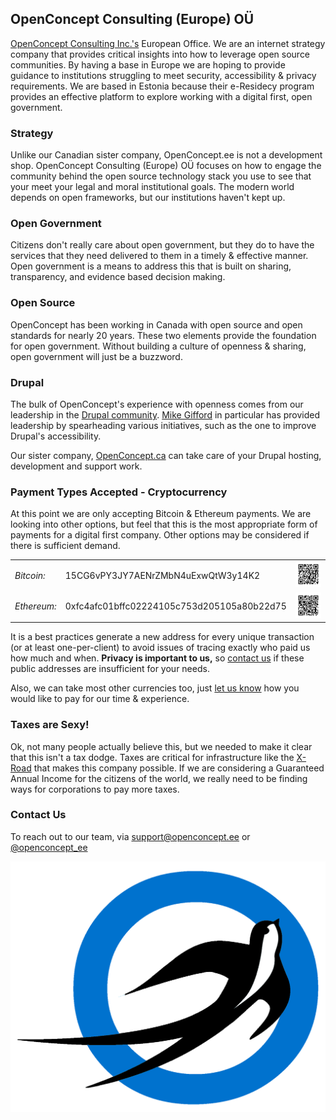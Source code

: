 ## OpenConcept Consulting (Europe) OÜ

[OpenConcept Consulting Inc.'s](https://openconcept.ca) European Office. We are an internet strategy company that provides critical insights into how to leverage open source communities. By having a base in Europe we are hoping to provide guidance to institutions struggling to meet security, accessibility & privacy requirements. We are based in Estonia because their e-Residecy program provides an effective platform to explore working with a digital first, open government. 

### Strategy

Unlike our Canadian sister company, OpenConcept.ee is not a development shop. OpenConcept Consulting (Europe) OÜ focuses on how to engage the community behind the open source technology stack you use to see that your meet your legal and moral institutional goals. The modern world depends on open frameworks, but our institutions haven't kept up. 

### Open Government

Citizens don't really care about open government, but they do to have the services that they need delivered to them in a timely & effective manner. Open government is a means to address this that is built on sharing, transparency, and evidence based decision making. 

### Open Source

OpenConcept has been working in Canada with open source and open standards for nearly 20 years. These two elements provide the foundation for open government. Without building a culture of openness & sharing, open government will just be a buzzword. 

### Drupal

The bulk of OpenConcept's experience with openness comes from our leadership in the [Drupal community](https://drupal.org). [Mike Gifford](https://www.drupal.org/u/mgifford) in particular has provided leadership by spearheading various initiatives, such as the one to improve Drupal's accessibility. 

Our sister company, [OpenConcept.ca](https://OpenConcept.ca) can take care of your Drupal hosting, development and support work. 

### Payment Types Accepted - Cryptocurrency 

At this point we are only accepting Bitcoin & Ethereum payments. We are looking into other options, but feel that this is the most appropriate form of payments for a digital first company. Other options may be considered if there is sufficient demand. 

<table>
  <tr>
    <td><em>Bitcoin:</em></td><td>15CG6vPY3JY7AENrZMbN4uExwQtW3y14K2</td><td><a href="/images/bitcoin-QR.png"><img src="/images/bitcoin-QR.png" alt="Bitcoin image" title="Click Bitcoin QR code to make image larger"></a></td>
  </tr><tr>
    <td><em>Ethereum:</em></td><td>0xfc4afc01bffc02224105c753d205105a80b22d75</td><td><a href="/images/ethereum-QR.png" title="Click Etherium QR code to make image larger"><img src="/images/ethereum-QR.png" alt="Etherium image"></a></td>
  </tr>
</table>

It is a best practices generate a new address for every unique transaction (or at least one-per-client) to avoid issues of tracing exactly who paid us how much and when. **Privacy is important to us,** so [contact us](mailto:support@openconcept.ee) if these public addresses are insufficient for your needs.

Also, we can take most other currencies too, just [let us know](mailto:support@openconcept.ee) how you would like to pay for our time & experience. 

### Taxes are Sexy!

Ok, not many people actually believe this, but we needed to make it clear that this isn't a tax dodge. Taxes are critical for infrastructure like the [X-Road](https://e-estonia.com/solutions/interoperability-services/x-road/) that makes this company possible. If we are considering a Guaranteed Annual Income for the citizens of the world, we really need to be finding ways for corporations to pay more taxes. 

### Contact Us

To reach out to our team, via [support@openconcept.ee](mailto:support@openconcept.ee) or [@openconcept_ee](https://twitter.com/openconcept_ee)

<img src="/images/OC_Bird_2014_ee.png" alt="OpenConcept EE Logo">
